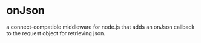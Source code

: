 onJson
======

a connect-compatible middleware for node.js that adds an onJson callback to the request object for retrieving json.
